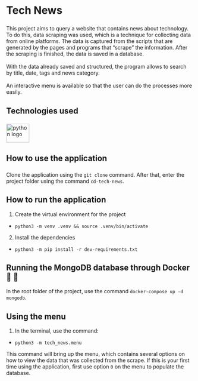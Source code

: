 <h1 align="left">Tech News</h1>

###

<p align="left">This project aims to query a website that contains news about technology. To do this, data scraping was used, which is a technique for collecting data from online platforms. The data is captured from the scripts that are generated by the pages and programs that “scrape” the information. After the scraping is finished, the data is saved in a database.<br><br>With the data already saved and structured, the program allows to search by title, date, tags and news category.<br><br>An interactive menu is available so that the user can do the processes more easily.</p>

###

<h2 align="left">Technologies used</h2>

###

<div align="left">
  <img src="https://cdn.jsdelivr.net/gh/devicons/devicon/icons/python/python-original.svg" height="50" width="62" alt="python logo"  />
</div>

###

<h2 align="left">How to use the application</h2>

###

Clone the application using the `git clone` command. After that, enter the project folder using the command `cd-tech-news`.

###

<h2 align="left">How to run the application</h2>

1. Create the virtual environment for the project
- `python3 -m venv .venv && source .venv/bin/activate`

2. Install the dependencies
- `python3 -m pip install -r dev-requirements.txt`

###

<h2 align="left">Running the MongoDB database through Docker 🍃 🐳</h2>

In the root folder of the project, use the command `docker-compose up -d mongodb`.

###


<h2 align="left">Using the menu</h2>

1. In the terminal, use the command:
- `python3 -m tech_news.menu`

This command will bring up the menu, which contains several options on how to view the data that was collected from the scrape.
If this is your first time using the application, first use option `0` on the menu to populate the database.
